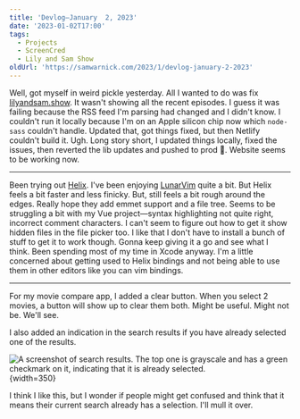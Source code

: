 ```yaml
---
title: 'Devlog—January  2, 2023'
date: '2023-01-02T17:00'
tags:
  - Projects
  - ScreenCred
  - Lily and Sam Show
oldUrl: 'https://samwarnick.com/2023/1/devlog-january-2-2023'
---
```


Well, got myself in weird pickle yesterday. All I wanted to do was fix [lilyandsam.show](https://lilyandsam.show). It wasn't showing all the recent episodes. I guess it was failing because the RSS feed I'm parsing had changed and I didn't know. I couldn't run it locally because I'm on an Apple silicon chip now which `node-sass` couldn't handle. Updated that, got things fixed, but then Netlify couldn't build it. Ugh. Long story short, I updated things locally, fixed the issues, then reverted the lib updates and pushed to prod 🤫. Website seems to be working now.

---

Been trying out [Helix](https://helix-editor.com/). I've been enjoying [LunarVim](https://www.lunarvim.org/) quite a bit. But Helix feels a bit faster and less finicky. But, still feels a bit rough around the edges. Really hope they add emmet support and a file tree. Seems to be struggling a bit with my Vue project—syntax highlighting not quite right, incorrect comment characters. I can't seem to figure out how to get it show hidden files in the file picker too. I like that I don't have to install a bunch of stuff to get it to work though. Gonna keep giving it a go and see what I think. Been spending most of my time in Xcode anyway. I'm a little concerned about getting used to Helix bindings and not being able to use them in other editors like you can vim bindings.

---

For my movie compare app, I added a clear button. When you select 2 movies, a button will show up to clear them both. Might be useful. Might not be. We'll see.

I also added an indication in the search results if you have already selected one of the results.

![A screenshot of search results. The top one is grayscale and has a green checkmark on it, indicating that it is already selected.](/media/2023-01-02-already-selected.png "So fancy! But probably need to give it some more contrast."){width=350}

I think I like this, but I wonder if people might get confused and think that it means their current search already has a selection. I'll mull it over.
